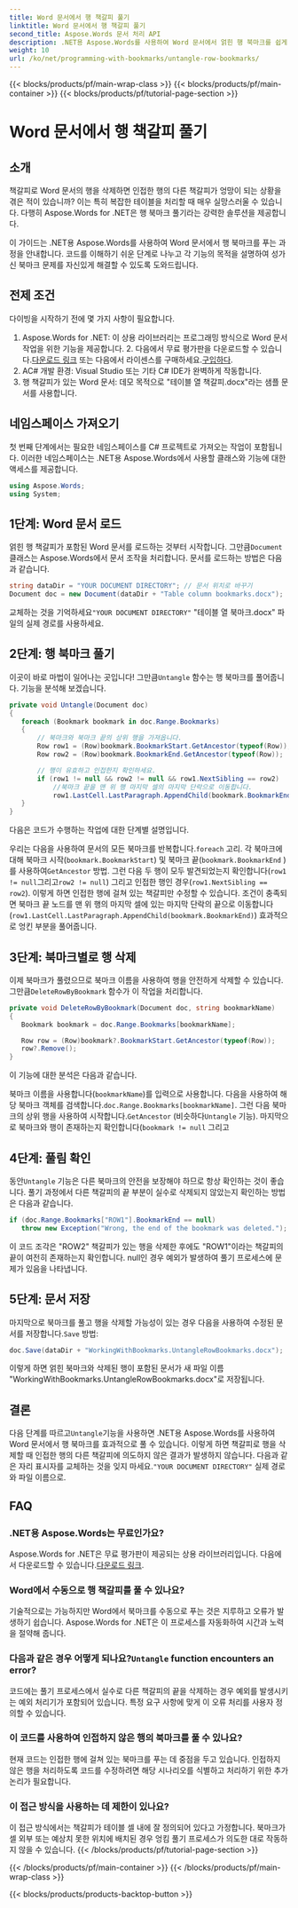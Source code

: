 ```yaml
---
title: Word 문서에서 행 책갈피 풀기
linktitle: Word 문서에서 행 책갈피 풀기
second_title: Aspose.Words 문서 처리 API
description: .NET용 Aspose.Words를 사용하여 Word 문서에서 얽힌 행 북마크를 쉽게 풀 수 있습니다. 이 가이드는 보다 깨끗하고 안전한 북마크 관리를 위한 과정을 안내합니다.
weight: 10
url: /ko/net/programming-with-bookmarks/untangle-row-bookmarks/
---
```


{{< blocks/products/pf/main-wrap-class >}}
{{< blocks/products/pf/main-container >}}
{{< blocks/products/pf/tutorial-page-section >}}

# Word 문서에서 행 책갈피 풀기

## 소개

책갈피로 Word 문서의 행을 삭제하면 인접한 행의 다른 책갈피가 엉망이 되는 상황을 겪은 적이 있습니까? 이는 특히 복잡한 테이블을 처리할 때 매우 실망스러울 수 있습니다. 다행히 Aspose.Words for .NET은 행 북마크 풀기라는 강력한 솔루션을 제공합니다. 

이 가이드는 .NET용 Aspose.Words를 사용하여 Word 문서에서 행 북마크를 푸는 과정을 안내합니다. 코드를 이해하기 쉬운 단계로 나누고 각 기능의 목적을 설명하여 성가신 북마크 문제를 자신있게 해결할 수 있도록 도와드립니다.

## 전제 조건

다이빙을 시작하기 전에 몇 가지 사항이 필요합니다.

1.  Aspose.Words for .NET: 이 상용 라이브러리는 프로그래밍 방식으로 Word 문서 작업을 위한 기능을 제공합니다. 2. 다음에서 무료 평가판을 다운로드할 수 있습니다.[다운로드 링크](https://releases.aspose.com/words/net/) 또는 다음에서 라이센스를 구매하세요.[구입하다](https://purchase.aspose.com/buy).
3. AC# 개발 환경: Visual Studio 또는 기타 C# IDE가 완벽하게 작동합니다.
4. 행 책갈피가 있는 Word 문서: 데모 목적으로 "테이블 열 책갈피.docx"라는 샘플 문서를 사용합니다.

## 네임스페이스 가져오기

첫 번째 단계에서는 필요한 네임스페이스를 C# 프로젝트로 가져오는 작업이 포함됩니다. 이러한 네임스페이스는 .NET용 Aspose.Words에서 사용할 클래스와 기능에 대한 액세스를 제공합니다.

```csharp
using Aspose.Words;
using System;
```

## 1단계: Word 문서 로드

 얽힌 행 책갈피가 포함된 Word 문서를 로드하는 것부터 시작합니다. 그만큼`Document` 클래스는 Aspose.Words에서 문서 조작을 처리합니다. 문서를 로드하는 방법은 다음과 같습니다.

```csharp
string dataDir = "YOUR DOCUMENT DIRECTORY"; // 문서 위치로 바꾸기
Document doc = new Document(dataDir + "Table column bookmarks.docx");
```

 교체하는 것을 기억하세요`"YOUR DOCUMENT DIRECTORY"` "테이블 열 북마크.docx" 파일의 실제 경로를 사용하세요.

## 2단계: 행 북마크 풀기

 이곳이 바로 마법이 일어나는 곳입니다! 그만큼`Untangle` 함수는 행 북마크를 풀어줍니다. 기능을 분석해 보겠습니다.

```csharp
private void Untangle(Document doc)
{
   foreach (Bookmark bookmark in doc.Range.Bookmarks)
   {
	   // 북마크와 북마크 끝의 상위 행을 가져옵니다.
	   Row row1 = (Row)bookmark.BookmarkStart.GetAncestor(typeof(Row));
	   Row row2 = (Row)bookmark.BookmarkEnd.GetAncestor(typeof(Row));

	   // 행이 유효하고 인접한지 확인하세요.
	   if (row1 != null && row2 != null && row1.NextSibling == row2)
		   //북마크 끝을 맨 위 행 마지막 셀의 마지막 단락으로 이동합니다.
		   row1.LastCell.LastParagraph.AppendChild(bookmark.BookmarkEnd);
   }
}
```

다음은 코드가 수행하는 작업에 대한 단계별 설명입니다.

 우리는 다음을 사용하여 문서의 모든 북마크를 반복합니다.`foreach` 고리.
각 북마크에 대해 북마크 시작(`bookmark.BookmarkStart`) 및 북마크 끝(`bookmark.BookmarkEnd` )를 사용하여`GetAncestor` 방법.
그런 다음 두 행이 모두 발견되었는지 확인합니다(`row1 != null`그리고`row2 != null`) 그리고 인접한 행인 경우(`row1.NextSibling == row2`). 이렇게 하면 인접한 행에 걸쳐 있는 책갈피만 수정할 수 있습니다.
조건이 충족되면 북마크 끝 노드를 맨 위 행의 마지막 셀에 있는 마지막 단락의 끝으로 이동합니다(`row1.LastCell.LastParagraph.AppendChild(bookmark.BookmarkEnd)`) 효과적으로 엉킨 부분을 풀어줍니다.

## 3단계: 북마크별로 행 삭제

 이제 북마크가 풀렸으므로 북마크 이름을 사용하여 행을 안전하게 삭제할 수 있습니다. 그만큼`DeleteRowByBookmark` 함수가 이 작업을 처리합니다.

```csharp
private void DeleteRowByBookmark(Document doc, string bookmarkName)
{
   Bookmark bookmark = doc.Range.Bookmarks[bookmarkName];

   Row row = (Row)bookmark?.BookmarkStart.GetAncestor(typeof(Row));
   row?.Remove();
}
```

이 기능에 대한 분석은 다음과 같습니다.

북마크 이름을 사용합니다(`bookmarkName`)를 입력으로 사용합니다.
 다음을 사용하여 해당 북마크 객체를 검색합니다.`doc.Range.Bookmarks[bookmarkName]`.
그런 다음 북마크의 상위 행을 사용하여 시작합니다.`GetAncestor` (비슷하다`Untangle` 기능).
마지막으로 북마크와 행이 존재하는지 확인합니다(`bookmark != null` 그리고

## 4단계: 풀림 확인

 동안`Untangle` 기능은 다른 북마크의 안전을 보장해야 하므로 항상 확인하는 것이 좋습니다. 풀기 과정에서 다른 책갈피의 끝 부분이 실수로 삭제되지 않았는지 확인하는 방법은 다음과 같습니다.

```csharp
if (doc.Range.Bookmarks["ROW1"].BookmarkEnd == null)
   throw new Exception("Wrong, the end of the bookmark was deleted.");
```

이 코드 조각은 "ROW2" 책갈피가 있는 행을 삭제한 후에도 "ROW1"이라는 책갈피의 끝이 여전히 존재하는지 확인합니다. null인 경우 예외가 발생하여 풀기 프로세스에 문제가 있음을 나타냅니다. 

## 5단계: 문서 저장

 마지막으로 북마크를 풀고 행을 삭제할 가능성이 있는 경우 다음을 사용하여 수정된 문서를 저장합니다.`Save` 방법:

```csharp
doc.Save(dataDir + "WorkingWithBookmarks.UntangleRowBookmarks.docx");
```

이렇게 하면 얽힌 북마크와 삭제된 행이 포함된 문서가 새 파일 이름 "WorkingWithBookmarks.UntangleRowBookmarks.docx"로 저장됩니다. 

## 결론

 다음 단계를 따르고`Untangle`기능을 사용하면 .NET용 Aspose.Words를 사용하여 Word 문서에서 행 북마크를 효과적으로 풀 수 있습니다. 이렇게 하면 책갈피로 행을 삭제할 때 인접한 행의 다른 책갈피에 의도하지 않은 결과가 발생하지 않습니다. 다음과 같은 자리 표시자를 교체하는 것을 잊지 마세요.`"YOUR DOCUMENT DIRECTORY"` 실제 경로와 파일 이름으로.

## FAQ

### .NET용 Aspose.Words는 무료인가요?

 Aspose.Words for .NET은 무료 평가판이 제공되는 상용 라이브러리입니다. 다음에서 다운로드할 수 있습니다.[다운로드 링크](https://releases.aspose.com/words/net/).

### Word에서 수동으로 행 책갈피를 풀 수 있나요?

기술적으로는 가능하지만 Word에서 북마크를 수동으로 푸는 것은 지루하고 오류가 발생하기 쉽습니다. Aspose.Words for .NET은 이 프로세스를 자동화하여 시간과 노력을 절약해 줍니다.

###  다음과 같은 경우 어떻게 되나요?`Untangle` function encounters an error?

코드에는 풀기 프로세스에서 실수로 다른 책갈피의 끝을 삭제하는 경우 예외를 발생시키는 예외 처리기가 포함되어 있습니다. 특정 요구 사항에 맞게 이 오류 처리를 사용자 정의할 수 있습니다.

### 이 코드를 사용하여 인접하지 않은 행의 북마크를 풀 수 있나요?

현재 코드는 인접한 행에 걸쳐 있는 북마크를 푸는 데 중점을 두고 있습니다. 인접하지 않은 행을 처리하도록 코드를 수정하려면 해당 시나리오를 식별하고 처리하기 위한 추가 논리가 필요합니다.

### 이 접근 방식을 사용하는 데 제한이 있나요?

이 접근 방식에서는 책갈피가 테이블 셀 내에 잘 정의되어 있다고 가정합니다. 북마크가 셀 외부 또는 예상치 못한 위치에 배치된 경우 엉킴 풀기 프로세스가 의도한 대로 작동하지 않을 수 있습니다.
{{< /blocks/products/pf/tutorial-page-section >}}

{{< /blocks/products/pf/main-container >}}
{{< /blocks/products/pf/main-wrap-class >}}

{{< blocks/products/products-backtop-button >}}
